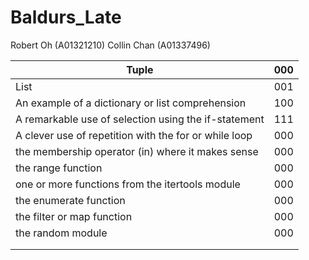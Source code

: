 # Baldurs_Late
Robert Oh (A01321210)
Collin Chan (A01337496)


| Tuple                                                 | 000 |
|-------------------------------------------------------|-----|
| List                                                  | 001 |
| An example of a dictionary or list comprehension      | 100 |
| A remarkable use of selection using the if-statement  | 111 |
| A clever use of repetition with the for or while loop | 000 |
| the membership operator (in) where it makes sense     | 000 |
| the range function                                    | 000 |
| one or more functions from the itertools module       | 000 |
| the enumerate function                                | 000 |
| the filter or map function                            | 000 |
| the random module                                     | 000 |
|                                                       |     |
|                                                       |     |
